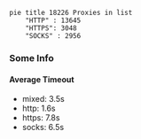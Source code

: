 
```mermaid
pie title 18226 Proxies in list
    "HTTP" : 13645
    "HTTPS": 3048
    "SOCKS" : 2956
```

### Some Info
#### Average Timeout

- mixed: 3.5s
- http: 1.6s
- https: 7.8s
- socks: 6.5s